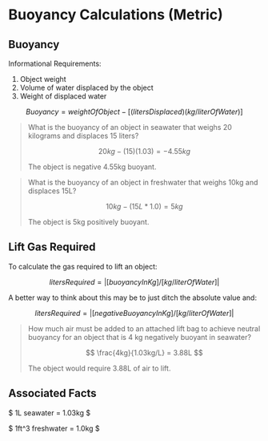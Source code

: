 # Buoyancy Calculations (Metric)

## Buoyancy

Informational Requirements:

1. Object weight
1. Volume of water displaced by the object
1. Weight of displaced water

$$
Buoyancy = weightOfObject- [(litersDisplaced)(kg/literOfWater)]
$$

> What is the buoyancy of an object in seawater that weighs 20 kilograms and displaces 15 liters?
>
> $$
> 20kg - (15)(1.03) = -4.55kg
> $$
>
> The object is negative 4.55kg buoyant.

> What is the buoyancy of an object in freshwater that weighs 10kg and displaces 15L?
>
> $$
> 10kg - (15L*1.0) = 5kg
> $$
>
> The object is 5kg positively buoyant.

## Lift Gas Required

To calculate the gas required to lift an object:

$$
litersRequired = |[buoyancyInKg] / [kg/literOfWater]|
$$

A better way to think about this may be to just ditch the absolute value and:

$$
litersRequired = |[negativeBuoyancyInKg] / [kg/literOfWater]|
$$

> How much air must be added to an attached lift bag to achieve neutral buoyancy for an object that is 4 kg negatively buoyant in seawater?
>
> $$
> \frac{4kg}{1.03kg/L} = 3.88L
> $$
>
> The object would require 3.88L of air to lift.

## Associated Facts

$
1L seawater = 1.03kg
$

$
1ft^3 freshwater = 1.0kg
$